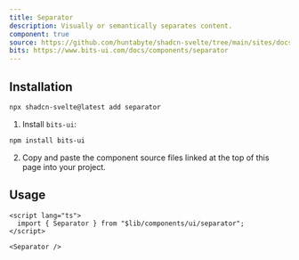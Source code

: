 ```yaml
---
title: Separator
description: Visually or semantically separates content.
component: true
source: https://github.com/huntabyte/shadcn-svelte/tree/main/sites/docs/src/lib/registry/default/ui/separator
bits: https://www.bits-ui.com/docs/components/separator
---
```


<script>
  import { ComponentPreview, ManualInstall } from '$lib/components/docs';
</script>

<ComponentPreview name="separator-demo">

<div />

</ComponentPreview>

## Installation

```bash
npx shadcn-svelte@latest add separator
```

<ManualInstall>

1. Install `bits-ui`:

```bash
npm install bits-ui
```

2. Copy and paste the component source files linked at the top of this page into your project.

</ManualInstall>

## Usage

```svelte
<script lang="ts">
  import { Separator } from "$lib/components/ui/separator";
</script>

<Separator />
```
